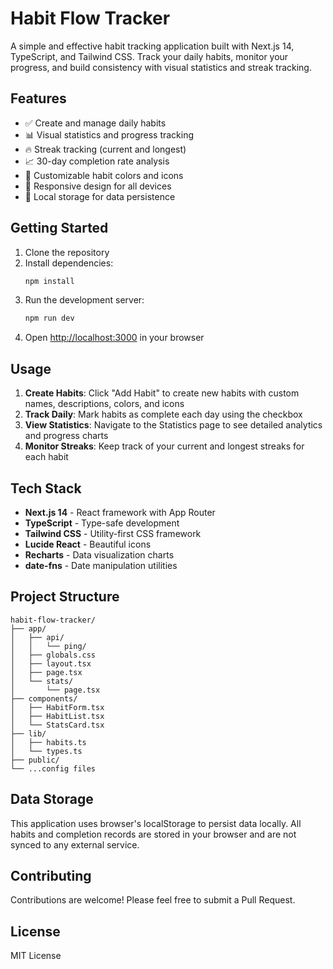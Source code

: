 # Habit Flow Tracker

A simple and effective habit tracking application built with Next.js 14, TypeScript, and Tailwind CSS. Track your daily habits, monitor your progress, and build consistency with visual statistics and streak tracking.

## Features

- ✅ Create and manage daily habits
- 📊 Visual statistics and progress tracking
- 🔥 Streak tracking (current and longest)
- 📈 30-day completion rate analysis
- 🎨 Customizable habit colors and icons
- 📱 Responsive design for all devices
- 💾 Local storage for data persistence

## Getting Started

1. Clone the repository
2. Install dependencies:
   ```bash
   npm install
   ```
3. Run the development server:
   ```bash
   npm run dev
   ```
4. Open [http://localhost:3000](http://localhost:3000) in your browser

## Usage

1. **Create Habits**: Click "Add Habit" to create new habits with custom names, descriptions, colors, and icons
2. **Track Daily**: Mark habits as complete each day using the checkbox
3. **View Statistics**: Navigate to the Statistics page to see detailed analytics and progress charts
4. **Monitor Streaks**: Keep track of your current and longest streaks for each habit

## Tech Stack

- **Next.js 14** - React framework with App Router
- **TypeScript** - Type-safe development
- **Tailwind CSS** - Utility-first CSS framework
- **Lucide React** - Beautiful icons
- **Recharts** - Data visualization charts
- **date-fns** - Date manipulation utilities

## Project Structure

```
habit-flow-tracker/
├── app/
│   ├── api/
│   │   └── ping/
│   ├── globals.css
│   ├── layout.tsx
│   ├── page.tsx
│   └── stats/
│       └── page.tsx
├── components/
│   ├── HabitForm.tsx
│   ├── HabitList.tsx
│   └── StatsCard.tsx
├── lib/
│   ├── habits.ts
│   └── types.ts
├── public/
└── ...config files
```

## Data Storage

This application uses browser's localStorage to persist data locally. All habits and completion records are stored in your browser and are not synced to any external service.

## Contributing

Contributions are welcome! Please feel free to submit a Pull Request.

## License

MIT License